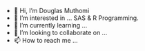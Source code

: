 - 👋 Hi, I’m Douglas Muthomi
- 👀 I’m interested in ... SAS & R Programming.
- 🌱 I’m currently learning ...
- 💞️ I’m looking to collaborate on ...
- 📫 How to reach me ...

<!---
dmuthomi/dmuthomi is a ✨ special ✨ repository because its `README.md` (this file) appears on your GitHub profile.
You can click the Preview link to take a look at your changes.
--->
